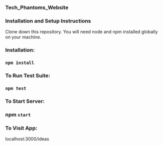 ### Tech_Phantoms_Website

### Installation and Setup Instructions

Clone down this repository. You will need node and npm installed globally on your machine.

### Installation:

### `npm install`

### To Run Test Suite:

### `npm test`

### To Start Server:

### npm `start`

### To Visit App:

localhost:3000/ideas
